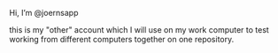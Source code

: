 Hi, I’m @joernsapp

this is my "other" account which I will use on my work computer to test
working from different computers together on one repository.

<!---
joernsapp/joernsapp is a ✨ special ✨ repository because its `README.md` (this file) appears on your GitHub profile.
You can click the Preview link to take a look at your changes.
--->
